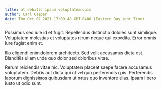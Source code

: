 ```yaml
---
title: at debitis ipsum voluptatem quis
author: Carl Casper
date: Thu Oct 07 2021 17:09:48 GMT-0400 (Eastern Daylight Time)
---
```

Possimus sed iure id et fugit. Repellendus distinctio dolores sunt similique. Voluptatem molestias et voluptates rerum neque qui expedita. Error omnis iure fugiat enim et.

 Illo eligendi enim dolorem architecto. Sed velit accusamus dicta est. Blanditiis ullam unde quo dolor sed doloribus vitae.

 Rerum reiciendis vitae hic. Voluptatem placeat saepe facere accusamus voluptatem. Debitis aut dicta qui ut vel quo perferendis quis. Perferendis laborum dignissimos quibusdam ut natus quo inventore alias. Ipsam libero iusto ut odio sunt.
